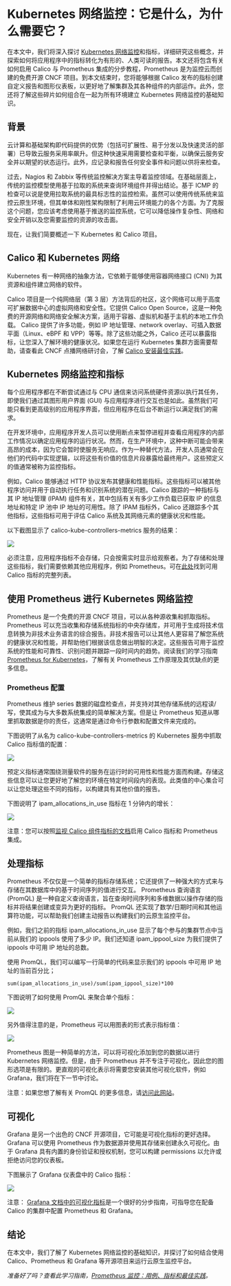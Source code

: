 # Kubernetes 网络监控：它是什么，为什么需要它？

在本文中，我们将深入探讨 [Kubernetes 网络监控](https://www.tigera.io/blog/kubernetes-network-monitoring-what-is-it-and-why-do-you-need-it/)和指标，详细研究这些概念，并探索如何将应用程序中的指标转化为有形的、人类可读的报告。本文还将包含有关如何启用 Calico 与 Prometheus 集成的分步教程，Prometheus 是为监控云而创建的免费开源 CNCF 项目。到本文结束时，您将能够根据 Calico 发布的指标创建自定义报告和图形仪表板，以更好地了解集群及其各种组件的内部运作。此外，您还将了解这些碎片如何组合在一起为所有环境建立 Kubernetes 网络监控的基础知识。

## 背景

云计算和基础架构即代码提供的优势（包括可扩展性、易于分发以及快速灵活的部署）已导致云服务采用率飙升。但这种快速采用需要检查和平衡，以确保云服务安全并以期望的状态运行。此外，应记录和报告任何安全事件和问题以供将来检查。

过去，Nagios 和 Zabbix 等传统监控解决方案主导着监控领域。在基础层面上，传统的监控模型使用基于拉取的系统来查询环境组件并得出结论。基于 ICMP 的检查可以说是使用拉取系统的最具标志性的监控检索。虽然可以使用传统系统来监控云原生环境，但其单体和刚性架构限制了利用云环境能力的各个方面。为了克服这个问题，您应该考虑使用基于推送的监控系统，它可以降低操作复杂性、网络和安全开销以及您需要监控的资源的攻击面。

现在，让我们简要概述一下 Kubernetes 和 Calico 项目。

## Calico 和 Kubernetes 网络

Kubernetes 有一种网络的抽象方法，它依赖于能够使用容器网络接口 (CNI) 为其资源和组件建立网络的软件。

Calico 项目是一个纯网络层（第 3 层）方法背后的社区，这个网络可以用于高度可扩展数据中心的虚拟网络和安全性。它提供 Calico Open Source，这是一种免费的开源网络和网络安全解决方案，适用于容器、虚拟机和基于主机的本地工作负载。 Calico 提供了许多功能，例如 IP 地址管理、network overlay、可插入数据平面（Linux、eBPF 和 VPP）等等。除了这些功能之外，Calico 还可以暴露指标，让您深入了解环境的健康状况。如果您在运行 Kubernetes 集群方面需要帮助，请查看此 CNCF 点播网络研讨会，了解 [Calico 安装最佳实践](https://www.cncf.io/online-programs/cncf-on-demand-webinar-best-practices-for-calico-installation/)。

## Kubernetes 网络监控和指标

每个应用程序都在不断尝试通过与 CPU 通信来访问系统硬件资源以执行其任务，即使我们通过其图形用户界面 (GUI) 与应用程序进行交互也是如此。虽然我们可能只看到更高级别的应用程序界面，但应用程序在后台不断运行以满足我们的需求。

在开发环境中，应用程序开发人员可以使用断点来暂停进程并查看应用程序的内部工作情况以确定应用程序的运行状况。然而，在生产环境中，这种中断可能会带来高昂的成本，因为它会暂时使服务无响应。作为一种替代方法，开发人员通常会在他们的代码中实现逻辑，以将这些有价值的信息片段暴露给最终用户。这些预定义的值通常被称为监控指标。

例如，Calico 能够通过 HTTP 协议发布其健康和性能指标。这些指标可以被其他程序访问并用于自动执行任务和识别系统的潜在问题。Calico 跟踪的一种指标与其 IP 地址管理 (IPAM) 组件有关，其中包括有关有多少工作负载已获取 IP 的信息地址和特定 IP 池中 IP 地址的可用性。除了 IPAM 指标外，Calico 还跟踪多个其他指标，这些指标可用于评估 Calico 系统及其网络元素的健康状况和性能。

以下截图显示了 calico-kube-controllers-metrics 服务的结果：

![](https://www.tigera.io/app/uploads/2023/01/image5.png)

必须注意，应用程序指标不会存储，只会按需实时显示给观察者。为了存储和处理这些指标，我们需要依赖其他应用程序，例如 Prometheus。可在[此处](https://projectcalico.docs.tigera.io/reference/kube-controllers/prometheus#kube-controllers-specific)找到可用 Calico 指标的完整列表。

## 使用 Prometheus 进行 Kubernetes 网络监控

Prometheus 是一个免费的开源 CNCF 项目，可以从各种源收集和抓取指标。 Prometheus 可以充当收集和存储系统指标的中央存储库，并可用于生成将技术信息转换为非技术业务语言的综合报告。非技术报告可以让其他人更容易了解您系统的健康状况和性能，并帮助他们根据该信息做出明智的决定。这些报告可用于监控系统的性能和可靠性、识别问题并跟踪一段时间内的趋势。阅读我们的学习指南 [Prometheus for Kubernetes](https://link.tigera.io/ufqEP)，了解有关 Prometheus 工作原理及其优缺点的更多信息。

### Prometheus 配置

Prometheus 维护 series 数据的磁盘检查点，并支持对其他存储系统的远程读/写，使其成为与大多数系统集成的简单解决方案。但是让 Prometheus 知道从哪里抓取数据是你的责任，这通常是通过命令行参数和配置文件来完成的。

下图说明了从名为 calico-kube-controllers-metrics 的 Kubernetes 服务中抓取 Calico 指标值的配置：

![](https://www.tigera.io/app/uploads/2023/01/image1.png)

预定义指标通常围绕测量软件的服务在运行时的可用性和性能方面而构建。存储这些信息可以让您更好地了解您的环境在特定时间段内的表现。此类值的中心集合可以让您处理这些不同的指标，以构建具有其他价值的报告。

下图说明了 ipam_allocations_in_use 指标在 1 分钟内的增长：

![](https://www.tigera.io/app/uploads/2023/01/image2-1536x555.png)

注意：您可以按照[监视 Calico 组件指标的文档](https://projectcalico.docs.tigera.io/maintenance/monitor/monitor-component-metrics)启用 Calico 指标和 Prometheus 集成。

## 处理指标

Prometheus 不仅仅是一个简单的指标存储系统；它还提供了一种强大的方式来与存储在其数据库中的基于时间序列的值进行交互。 Prometheus 查询语言 (PromQL) 是一种自定义查询语言，旨在查询时间序列和多维数据以操作存储的指标并将结果创建或变异为更好的指标。 PromQL 还实现了数学/日期时间和其他运算符功能，可以帮助我们创建主动报告以构建我们的云原生监控平台。

例如，我们之前的指标 ipam_allocations_in_use 显示了每个参与的集群节点中当前从我们的 ippools 使用了多少 IP。我们还知道 ipam_ippool_size 为我们提供了 ippools 中可用 IP 地址的总数。 

使用 PromQL，我们可以编写一行简单的代码来显示我们的 ippools 中可用 IP 地址的当前百分比；

```PromQL
sum(ipam_allocations_in_use)/sum(ipam_ippool_size)*100
```

下图说明了如何使用 PromQL 来聚合单个指标：

![](https://www.tigera.io/app/uploads/2023/01/image4-1536x1283.png)


另外值得注意的是，Prometheus 可以用图表的形式表示指标值：

![](https://www.tigera.io/app/uploads/2023/01/image6-1536x1272.png)

Prometheus 图是一种简单的方法，可以将可视化添加到您的数据以进行 Kubernetes 网络监控。但是，由于 Prometheus 并不专注于可视化，因此您的图形选项是有限的。更直观的可视化表示将需要您安装其他可视化软件，例如 Grafana，我们将在下一节中讨论。

注意：如果您想了解有关 PromQL 的更多信息，请[访问此网站](https://prometheus.io/docs/prometheus/latest/querying/basics/)。

## 可视化

Grafana 是另一个出色的 CNCF 开源项目，它可能是可视化指标的更好选择。 Grafana 可以使用 Prometheus 作为数据源并使用其存储来创建永久可视化。由于 Grafana 具有内置的身份验证和授权机制，您可以构建 permissions 以允许或拒绝访问您的仪表板。

下图展示了 Grafana 仪表盘中的 Calico 指标：

![](https://www.tigera.io/app/uploads/2023/01/image3-1536x884.png)

注意： [Grafana 文档中的可视化指标](https://projectcalico.docs.tigera.io/maintenance/monitor/monitor-component-visual)是一个很好的分步指南，可指导您在配备 Calico 的集群中配置 Prometheus 和 Grafana。

## 结论

在本文中，我们了解了 Kubernetes 网络监控的基础知识，并探讨了如何结合使用 Calico、Prometheus 和 Grafana 等开源项目来运行云原生监控平台。

*准备好了吗？查看此学习指南，[Prometheus 监控：用例、指标和最佳实践](https://www.tigera.io/learn/guides/prometheus-monitoring/)。*